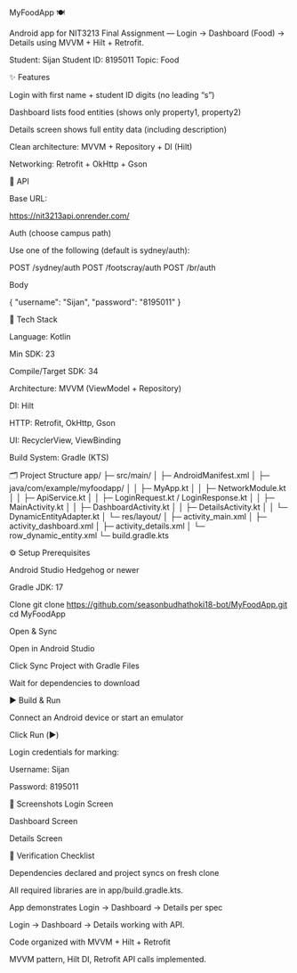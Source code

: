 MyFoodApp 🍽️

Android app for NIT3213 Final Assignment — Login → Dashboard (Food) → Details using MVVM + Hilt + Retrofit.

Student: Sijan
Student ID: 8195011
Topic: Food

✨ Features

Login with first name + student ID digits (no leading “s”)

Dashboard lists food entities (shows only property1, property2)

Details screen shows full entity data (including description)

Clean architecture: MVVM + Repository + DI (Hilt)

Networking: Retrofit + OkHttp + Gson

🧪 API

Base URL:

https://nit3213api.onrender.com/

Auth (choose campus path)

Use one of the following (default is sydney/auth):

POST /sydney/auth
POST /footscray/auth
POST /br/auth


Body

{
  "username": "Sijan",
  "password": "8195011"
}

🧱 Tech Stack

Language: Kotlin

Min SDK: 23

Compile/Target SDK: 34

Architecture: MVVM (ViewModel + Repository)

DI: Hilt

HTTP: Retrofit, OkHttp, Gson

UI: RecyclerView, ViewBinding

Build System: Gradle (KTS)

🗂 Project Structure
app/
 ├─ src/main/
 │   ├─ AndroidManifest.xml
 │   ├─ java/com/example/myfoodapp/
 │   │  ├─ MyApp.kt
 │   │  ├─ NetworkModule.kt
 │   │  ├─ ApiService.kt
 │   │  ├─ LoginRequest.kt / LoginResponse.kt
 │   │  ├─ MainActivity.kt
 │   │  ├─ DashboardActivity.kt
 │   │  ├─ DetailsActivity.kt
 │   │  └─ DynamicEntityAdapter.kt
 │   └─ res/layout/
 │       ├─ activity_main.xml
 │       ├─ activity_dashboard.xml
 │       ├─ activity_details.xml
 │       └─ row_dynamic_entity.xml
 └─ build.gradle.kts

⚙️ Setup
Prerequisites

Android Studio Hedgehog or newer

Gradle JDK: 17

Clone
git clone https://github.com/seasonbudhathoki18-bot/MyFoodApp.git
cd MyFoodApp

Open & Sync

Open in Android Studio

Click Sync Project with Gradle Files

Wait for dependencies to download

▶️ Build & Run

Connect an Android device or start an emulator

Click Run (▶️)

Login credentials for marking:

Username: Sijan

Password: 8195011

📸 Screenshots
Login Screen

Dashboard Screen

Details Screen

📑 Verification Checklist

Dependencies declared and project syncs on fresh clone

All required libraries are in app/build.gradle.kts.

App demonstrates Login → Dashboard → Details per spec

Login → Dashboard → Details working with API.

Code organized with MVVM + Hilt + Retrofit

MVVM pattern, Hilt DI, Retrofit API calls implemented.
